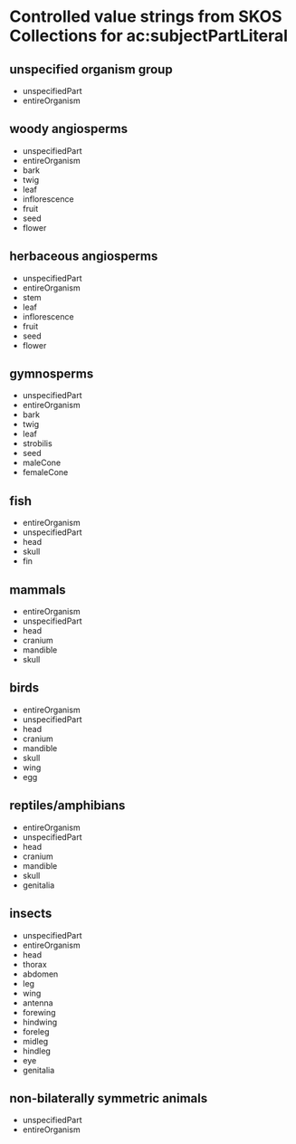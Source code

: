 # Controlled value strings from SKOS Collections for ac:subjectPartLiteral

## unspecified organism group
<ul>
<li>unspecifiedPart</li>
<li>entireOrganism</li>
</ul>

## woody angiosperms
<ul>
<li>unspecifiedPart</li>
<li>entireOrganism</li>
<li>bark</li>
<li>twig</li>
<li>leaf</li>
<li>inflorescence</li>
<li>fruit</li>
<li>seed</li>
<li>flower</li>
</ul>

## herbaceous angiosperms
<ul>
<li>unspecifiedPart</li>
<li>entireOrganism</li>
<li>stem</li>
<li>leaf</li>
<li>inflorescence</li>
<li>fruit</li>
<li>seed</li>
<li>flower</li>
</ul>

## gymnosperms
<ul>
<li>unspecifiedPart</li>
<li>entireOrganism</li>
<li>bark</li>
<li>twig</li>
<li>leaf</li>
<li>strobilis</li>
<li>seed</li>
<li>maleCone</li>
<li>femaleCone</li>
</ul>

## fish
<ul>
<li>entireOrganism</li>
<li>unspecifiedPart</li>
<li>head</li>
<li>skull</li>
<li>fin</li>
</ul>

## mammals
<ul>
<li>entireOrganism</li>
<li>unspecifiedPart</li>
<li>head</li>
<li>cranium</li>
<li>mandible</li>
<li>skull</li>
</ul>

## birds
<ul>
<li>entireOrganism</li>
<li>unspecifiedPart</li>
<li>head</li>
<li>cranium</li>
<li>mandible</li>
<li>skull</li>
<li>wing</li>
<li>egg</li>
</ul>

## reptiles/amphibians
<ul>
<li>entireOrganism</li>
<li>unspecifiedPart</li>
<li>head</li>
<li>cranium</li>
<li>mandible</li>
<li>skull</li>
<li>genitalia</li>
</ul>

## insects
<ul>
<li>unspecifiedPart</li>
<li>entireOrganism</li>
<li>head</li>
<li>thorax</li>
<li>abdomen</li>
<li>leg</li>
<li>wing</li>
<li>antenna</li>
<li>forewing</li>
<li>hindwing</li>
<li>foreleg</li>
<li>midleg</li>
<li>hindleg</li>
<li>eye</li>
<li>genitalia</li>
</ul>

## non-bilaterally symmetric animals
<ul>
<li>unspecifiedPart</li>
<li>entireOrganism</li>
</ul>
